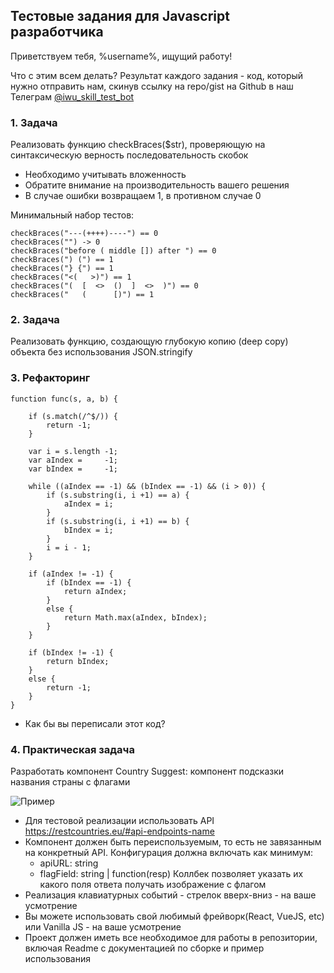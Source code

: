 ## Тестовые задания для Javascript разработчика

Приветствуем тебя, %username%, ищущий работу!

Что с этим всем делать?
Результат каждого задания - код, который нужно отправить нам, скинув ссылку на repo/gist на Github в наш Телеграм [@iwu_skill_test_bot](http://t.me/iwu_skill_test_bot)

### 1. Задача

Реализовать функцию checkBraces($str), проверяющую на синтаксическую верность последовательность скобок

- Необходимо учитывать вложенность
- Обратите внимание на производительность вашего решения
- В случае ошибки возвращаем 1, в противном случае 0

Минимальный набор тестов:

```
checkBraces("---(++++)----") == 0
checkBraces("") -> 0
checkBraces("before ( middle []) after ") == 0
checkBraces(") (") == 1
checkBraces("} {") == 1
checkBraces("<(   >)") == 1
checkBraces("(  [  <>  ()  ]  <>  )") == 0
checkBraces("   (      [)") == 1
```

### 2. Задача

Реализовать функцию, создающую глубокую копию (deep copy) объекта без использования JSON.stringify

### 3. Рефакторинг

```
function func(s, a, b) {

    if (s.match(/^$/)) {
        return -1;
    }
    
    var i = s.length -1;
    var aIndex =     -1;
    var bIndex =     -1;
    
    while ((aIndex == -1) && (bIndex == -1) && (i > 0)) {
        if (s.substring(i, i +1) == a) {
            aIndex = i;
        }
        if (s.substring(i, i +1) == b) {
            bIndex = i;
        }
        i = i - 1;
    }
    
    if (aIndex != -1) {
        if (bIndex == -1) {
            return aIndex;
        }
        else {
            return Math.max(aIndex, bIndex);
        }
    }
    
    if (bIndex != -1) {
        return bIndex;
    }
    else {
        return -1;
    }
}
```
- Как бы вы переписали этот код?

### 4. Практическая задача
Разработать компонент Country Suggest: компонент подсказки названия страны с флагами

![Пример](flag-suggest.png)

- Для тестовой реализации использовать API https://restcountries.eu/#api-endpoints-name
- Компонент должен быть переиспользуемым, то есть не завязанным на конкретный API. Конфигурация должна включать как минимум: 
  - apiURL: string 
  - flagField: string | function(resp) Коллбек позволяет указать их какого поля ответа получать изображение с флагом
- Реализация клавиатурных событий - стрелок вверх-вниз - на ваше усмотрение
- Вы можете использовать свой любимый фрейворк(React, VueJS, etc) или Vanilla JS - на ваше усмотрение
- Проект должен иметь все необходимое для работы в репозитории, включая Readme с документацией по сборке и пример использования

